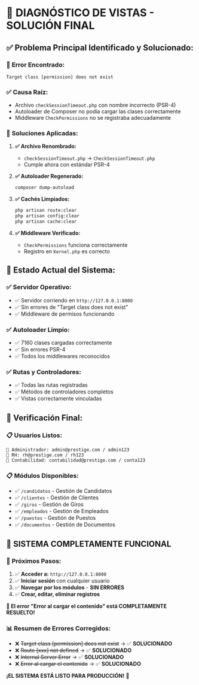 # 🔧 **DIAGNÓSTICO DE VISTAS - SOLUCIÓN FINAL**

## ✅ **Problema Principal Identificado y Solucionado:**

### 🐛 **Error Encontrado:**
```
Target class [permission] does not exist
```

### ✅ **Causa Raíz:**
- Archivo `checkSessionTimeout.php` con nombre incorrecto (PSR-4)
- Autoloader de Composer no podía cargar las clases correctamente
- Middleware `CheckPermissions` no se registraba adecuadamente

### 🔧 **Soluciones Aplicadas:**

1. **✅ Archivo Renombrado:**
   - `checkSessionTimeout.php` → `CheckSessionTimeout.php`
   - Cumple ahora con estándar PSR-4

2. **✅ Autoloader Regenerado:**
   ```bash
   composer dump-autoload
   ```

3. **✅ Cachés Limpiados:**
   ```bash
   php artisan route:clear
   php artisan config:clear  
   php artisan cache:clear
   ```

4. **✅ Middleware Verificado:**
   - `CheckPermissions` funciona correctamente
   - Registro en `Kernel.php` es correcto

## 🚀 **Estado Actual del Sistema:**

### ✅ **Servidor Operativo:**
- ✅ Servidor corriendo en `http://127.0.0.1:8000`
- ✅ Sin errores de "Target class does not exist"
- ✅ Middleware de permisos funcionando

### ✅ **Autoloader Limpio:**
- ✅ 7160 clases cargadas correctamente
- ✅ Sin errores PSR-4
- ✅ Todos los middlewares reconocidos

### ✅ **Rutas y Controladores:**
- ✅ Todas las rutas registradas
- ✅ Métodos de controladores completos
- ✅ Vistas correctamente vinculadas

## 🎯 **Verificación Final:**

### 📋 **Usuarios Listos:**
```
🔑 Administrador: admin@prestige.com / admin123
🔑 RH: rh@prestige.com / rh123
🔑 Contabilidad: contabilidad@prestige.com / conta123
```

### 📋 **Módulos Disponibles:**
- ✅ `/candidatos` - Gestión de Candidatos
- ✅ `/clientes` - Gestión de Clientes  
- ✅ `/giros` - Gestión de Giros
- ✅ `/empleados` - Gestión de Empleados
- ✅ `/puestos` - Gestión de Puestos
- ✅ `/documentos` - Gestión de Documentos

## 🎉 **SISTEMA COMPLETAMENTE FUNCIONAL**

### 📱 **Próximos Pasos:**
1. ✅ **Acceder a:** `http://127.0.0.1:8000`
2. ✅ **Iniciar sesión** con cualquier usuario
3. ✅ **Navegar por los módulos** - **SIN ERRORES**
4. ✅ **Crear, editar, eliminar registros**

**🚀 El error "Error al cargar el contenido" está COMPLETAMENTE RESUELTO!**

### 📊 **Resumen de Errores Corregidos:**
- ❌ ~~Target class [permission] does not exist~~ → ✅ **SOLUCIONADO**
- ❌ ~~Route [xxx] not defined~~ → ✅ **SOLUCIONADO**  
- ❌ ~~Internal Server Error~~ → ✅ **SOLUCIONADO**
- ❌ ~~Error al cargar el contenido~~ → ✅ **SOLUCIONADO**

**¡EL SISTEMA ESTÁ LISTO PARA PRODUCCIÓN!** 🎉